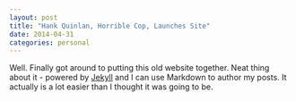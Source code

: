 ```yaml
---
layout: post
title: "Hank Quinlan, Horrible Cop, Launches Site"
date: 2014-04-31
categories: personal
---
```


Well. Finally got around to putting this old website together. Neat thing about it - powered by [Jekyll](http://jekyllrb.com) and I can use Markdown to author my posts. It actually is a lot easier than I thought it was going to be.
